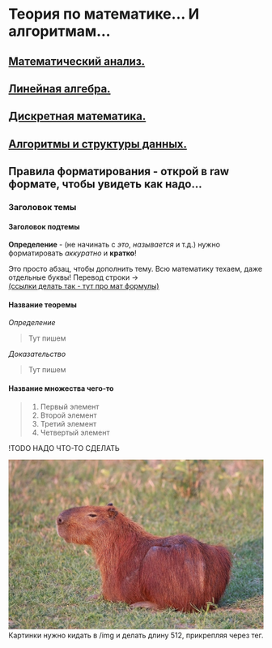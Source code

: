 <!-- ПРЕДУПРЕЖДАЮ!!! НА ВИКИ МОЖЕТ БЫТЬ КИБЕР-ТЕРРОРИСТ! -->

# Теория по математике... **И алгоритмам...**
## [Математический анализ.](TOC_MatAn.md)
## [Линейная алгебра.](TOC_LinAl.md)
## [Дискретная математика.](TOC_DisMa.md)
## [Алгоритмы и структуры данных.](TOC_AlgSt.md)

## Правила форматирования - открой в raw формате, чтобы увидеть как надо...

### Заголовок темы

#### Заголовок подтемы

**Определение** - (не начинать с *это*, *называется* и т.д.) нужно форматировать *аккуратно* и **кратко**!

Это просто абзац, чтобы дополнить тему. Всю математику техаем, даже отдельные буквы! Перевод строки -> <br/>
[(ссылки делать так - тут про мат формулы)](https://docs.github.com/en/get-started/writing-on-github/working-with-advanced-formatting/writing-mathematical-expressions)

#### Название теоремы
*Определение*
> Тут пишем

*Доказательство*
> Тут пишем

#### Название множества чего-то
> 1. Первый элемент
> 2. Второй элемент
> 3. Третий элемент
> 4. Четвертый элемент

!TODO НАДО ЧТО-ТО СДЕЛАТЬ

<img src="img/capybara.JPG" width="512">
Картинки нужно кидать в /img и делать длину 512, прикрепляя через тег.
